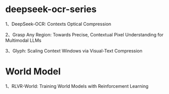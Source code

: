 # deepseek-ocr-series
1、DeepSeek-OCR: Contexts Optical Compression

2、Grasp Any Region: Towards Precise, Contextual Pixel Understanding for Multimodal LLMs

3、Glyph: Scaling Context Windows via Visual-Text Compression

# World Model
1、RLVR-World: Training World Models with Reinforcement Learning
